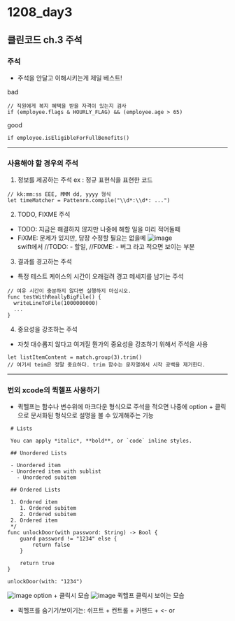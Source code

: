 # 1208_day3
## 클린코드 ch.3 주석
### 주석
- 주석을 안달고 이해시키는게 제일 베스트!

bad
```
// 직원에게 복지 혜택을 받을 자격이 있는지 검사
if (employee.flags & HOURLY_FLAG) && (employee.age > 65)
```
good
```
if employee.isEligibleForFullBenefits()
```

- - -

### 사용해야 할 경우의 주석

1. 정보를 제공하는 주석
ex : 정규 표현식을 표현한 코드
```
// kk:mm:ss EEE, MMM dd, yyyy 형식
let timeMatcher = Pattenrn.compile("\\d*:\\d*: ...")
```
2. TODO, FIXME 주석
- TODO: 지금은 해결하지 않지만 나중에 해할 일을 미리 적어둘떼
- FiXME: 문제가 있지만, 당장 수정할 필요는 없을떼
![image](https://user-images.githubusercontent.com/71269216/145208068-0de9c519-ccf6-4b9b-a117-e592cf8a3dd7.png)   
swift에서 //TODO: - 할일, //FIXME: - 버그 라고 적으면 보이는 부분
3. 결과를 경고하는 주석
- 특정 테스트 케이스의 시간이 오래걸려 경고 메세지를 남기는 주석
```
// 여유 시간이 충분하지 않다면 실행하지 마십시오.
func testWithReallyBigFile() {
  writeLineToFile(1000000000)
  ...
}
```
4. 중요성을 강조하는 주석
- 자칫 대수롭지 않다고 여겨질 뭔가의 중요성을 강조하기 위해서 주석을 사용
```
let listItemContent = match.group(3).trim()
// 여기서 teim은 정말 중요하다. trim 함수는 문자열에서 시작 공백을 제거한다.
```
- - -

### 번외 xcode의 퀵헬프 사용하기
- 퀵헬프는 함수나 변수위에 마크다운 형식으로 주석을 적으면 나중에 option + 클릭으로 문서화된 형식으로 설명을 볼 수 있게해주는 기능
```
 # Lists
 
 You can apply *italic*, **bold**, or `code` inline styles.
 
 ## Unordered Lists
 
 - Unordered item
 - Unordered item with sublist
   - Unordered subitem
 
 ## Ordered Lists
 
 1. Ordered item
    1. Ordered subitem
    2. Ordered subitem
 2. Ordered item
 */
func unlockDoor(with password: String) -> Bool {
    guard password != "1234" else {
        return false
    }
    
    return true
}

unlockDoor(with: "1234")
```
![image](https://user-images.githubusercontent.com/71269216/145208788-c79e278e-8eec-4d1e-8320-6ff26c248140.png)
   option + 클릭시 모습
![image](https://user-images.githubusercontent.com/71269216/145208895-88e6aa7f-50a5-49f2-83fa-2e9642698749.png)
퀵헬프 클릭시 보이는 모습
- 퀵헬프를 숨기기/보이기는: 쉬프트 + 컨트롤 + 커맨드 + <- or
